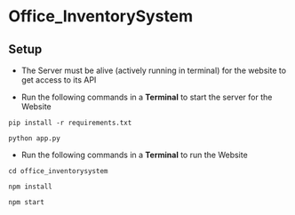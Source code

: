 # Office_InventorySystem

## Setup

- The Server must be alive (actively running in terminal) for the website to get access to its API

- Run the following commands in a **Terminal** to start the server for the Website

``` shell
pip install -r requirements.txt
```

```shell
python app.py
```

- Run the following commands in a **Terminal** to run the Website

``` shell
cd office_inventorysystem
```

``` shell
npm install
```

``` shell
npm start
```
